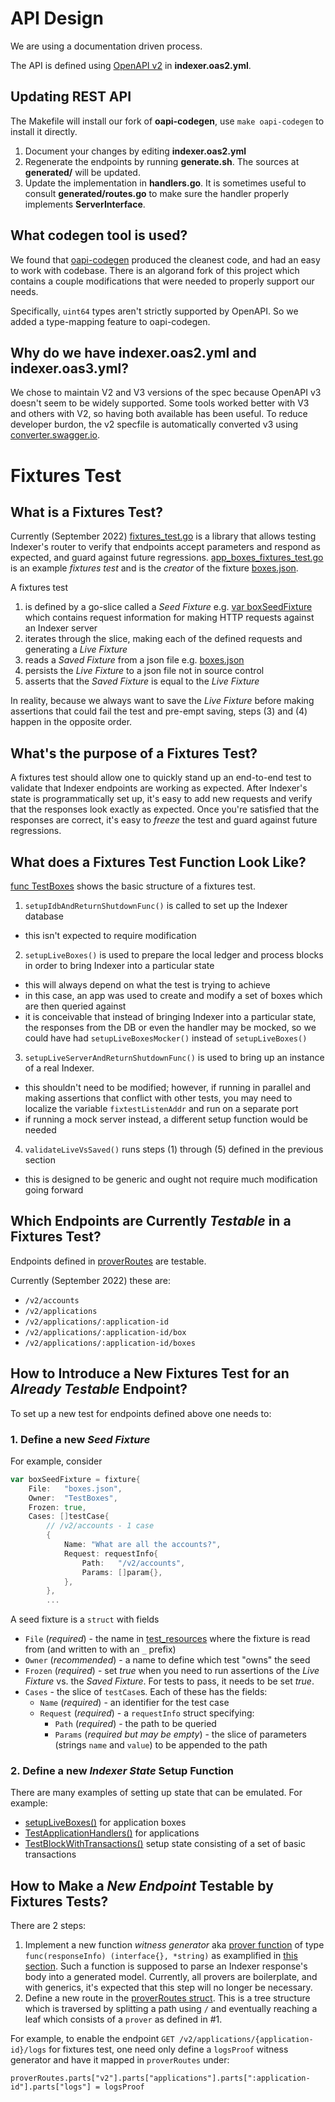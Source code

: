 # API Design

We are using a documentation driven process.

The API is defined using [OpenAPI v2](https://swagger.io/specification/v2/) in **indexer.oas2.yml**.

## Updating REST API

The Makefile will install our fork of **oapi-codegen**, use `make oapi-codegen` to install it directly.

1. Document your changes by editing **indexer.oas2.yml**
2. Regenerate the endpoints by running **generate.sh**. The sources at **generated/** will be updated.
3. Update the implementation in **handlers.go**. It is sometimes useful to consult **generated/routes.go** to make sure the handler properly implements **ServerInterface**.

## What codegen tool is used?

We found that [oapi-codegen](https://github.com/deepmap/oapi-codegen) produced the cleanest code, and had an easy to work with codebase. There is an algorand fork of this project which contains a couple modifications that were needed to properly support our needs.

Specifically, `uint64` types aren't strictly supported by OpenAPI. So we added a type-mapping feature to oapi-codegen.

## Why do we have indexer.oas2.yml and indexer.oas3.yml?

We chose to maintain V2 and V3 versions of the spec because OpenAPI v3 doesn't seem to be widely supported. Some tools worked better with V3 and others with V2, so having both available has been useful. To reduce developer burdon, the v2 specfile is automatically converted v3 using [converter.swagger.io](http://converter.swagger.io/).

# Fixtures Test
## What is a **Fixtures Test**?

Currently (September 2022) [fixtures_test.go](./fixtures_test.go) is a library that allows testing Indexer's router to verify that endpoints accept parameters and respond as expected, and guard against future regressions. [app_boxes_fixtures_test.go](./app_boxes_fixtures_test.go) is an example _fixtures test_ and is the _creator_ of the fixture [boxes.json](./test_resources/boxes.json).

A fixtures test

1. is defined by a go-slice called a _Seed Fixture_  e.g. [var boxSeedFixture](https://github.com/algorand/indexer/blob/b5025ad640fabac0d778b4cac60d558a698ed560/api/app_boxes_fixtures_test.go#L302-L692) which contains request information for making HTTP requests against an Indexer server
2. iterates through the slice, making each of the defined requests and generating a _Live Fixture_
3. reads a _Saved Fixture_ from a json file e.g. [boxes.json](./test_resources/boxes.json)
4. persists the _Live Fixture_ to a json file not in source control
5. asserts that the _Saved Fixture_ is equal to the _Live Fixture_

In reality, because we always want to save the _Live Fixture_ before making assertions that could fail the test and pre-empt saving, steps (3) and (4) happen in the opposite order.

## What's the purpose of a Fixtures Test?

A fixtures test should allow one to quickly stand up an end-to-end test to validate that Indexer endpoints are working as expected. After Indexer's state is programmatically set up, it's easy to add new requests and verify that the responses look exactly as expected. Once you're satisfied that the responses are correct, it's easy to _freeze_ the test and guard against future regressions.
## What does a **Fixtures Test Function** Look Like?

[func TestBoxes](https://github.com/algorand/indexer/blob/b5025ad640fabac0d778b4cac60d558a698ed560/api/app_boxes_fixtures_test.go#L694_L704) shows the basic structure of a fixtures test.

1. `setupIdbAndReturnShutdownFunc()` is called to set up the Indexer database
  * this isn't expected to require modification
  2. `setupLiveBoxes()` is used to prepare the local ledger and process blocks in order to bring Indexer into a particular state
  * this will always depend on what the test is trying to achieve
  * in this case, an app was used to create and modify a set of boxes which are then queried against
  * it is conceivable that instead of bringing Indexer into a particular state, the responses from the DB or even the handler may be mocked, so we could have had `setupLiveBoxesMocker()` instead of `setupLiveBoxes()`
3. `setupLiveServerAndReturnShutdownFunc()` is used to bring up an instance of a real Indexer.
  * this shouldn't need to be modified; however, if running in parallel and making assertions that conflict with other tests, you may need to localize the variable `fixtestListenAddr` and run on a separate port
  * if running a mock server instead, a different setup function would be needed
4. `validateLiveVsSaved()` runs steps (1) through (5) defined in the previous section
  * this is designed to be generic and ought not require much modification going forward


## Which Endpoints are Currently _Testable_ in a Fixtures Test?

Endpoints defined in [proverRoutes](https://github.com/algorand/indexer/blob/b955a31b10d8dce7177383895ed8e57206d69f67/api/fixtures_test.go#L232-L263) are testable.

Currently (September 2022) these are:

* `/v2/accounts`
* `/v2/applications`
* `/v2/applications/:application-id`
* `/v2/applications/:application-id/box`
* `/v2/applications/:application-id/boxes`

## How to Introduce a New Fixtures Test for an _Already Testable_ Endpoint?

To set up a new test for endpoints defined above one needs to:

### 1. Define a new _Seed Fixture_

For example, consider

```go
var boxSeedFixture = fixture{
	File:   "boxes.json",
	Owner:  "TestBoxes",
	Frozen: true,
	Cases: []testCase{
		// /v2/accounts - 1 case
		{
			Name: "What are all the accounts?",
			Request: requestInfo{
				Path:   "/v2/accounts",
				Params: []param{},
			},
		},
        ...
```

A seed fixture is a `struct` with fields
* `File` (_required_) - the name in [test_resources](./test_resources/) where the fixture is read from (and written to with an `_` prefix)
* `Owner` (_recommended_) - a name to define which test "owns" the seed
* `Frozen` (_required_) - set _true_ when you need to run assertions of the _Live Fixture_ vs. the _Saved Fixture_. For tests to pass, it needs to be set _true_.
* `Cases` - the slice of `testCase`s. Each of these has the fields:
  *  `Name` (_required_) - an identifier for the test case
  * `Request` (_required_) - a `requestInfo` struct specifying:
    * `Path` (_required_) - the path to be queried
    * `Params` (_required but may be empty_) - the slice of parameters (strings `name` and `value`) to be appended to the path
### 2. Define a new _Indexer State_ Setup Function

There are many examples of setting up state that can be emulated. For example:
* [setupLiveBoxes()](https://github.com/algorand/indexer/blob/b5025ad640fabac0d778b4cac60d558a698ed560/api/app_boxes_fixtures_test.go#L43) for application boxes
* [TestApplicationHandlers()](https://github.com/algorand/indexer/blob/3a9095c2b5ee25093708f980445611a03f2cf4e2/api/handlers_e2e_test.go#L93) for applications
* [TestBlockWithTransactions()](https://github.com/algorand/indexer/blob/800cb135a0c6da0109e7282acf85cbe1961930c6/idb/postgres/postgres_integration_test.go#L339) setup state consisting of a set of basic transactions

## How to Make a _New Endpoint_ Testable by Fixtures Tests?

There are 2 steps:

1. Implement a new function _witness generator_ aka [prover function](https://github.com/algorand/indexer/blob/b955a31b10d8dce7177383895ed8e57206d69f67/api/fixtures_test.go#L103) of type `func(responseInfo) (interface{}, *string)` as examplified in [this section](https://github.com/algorand/indexer/blob/b955a31b10d8dce7177383895ed8e57206d69f67/api/fixtures_test.go#L107-L200). Such a function is supposed to parse an Indexer response's body into a generated model. Currently, all provers are boilerplate, and with generics, it's expected that this step will no longer be necessary.
2. Define a new route in the [proverRoutes struct](https://github.com/algorand/indexer/blob/b955a31b10d8dce7177383895ed8e57206d69f67/api/fixtures_test.go#L232_L263). This is a tree structure which is traversed by splitting a path using `/` and eventually reaching a leaf which consists of a `prover` as defined in #1. 

For example, to enable the endpoint `GET /v2/applications/{application-id}/logs` for fixtures test, one need only define a `logsProof` witness generator and have it mapped in `proverRoutes` under:

```
proverRoutes.parts["v2"].parts["applications"].parts[":application-id"].parts["logs"] = logsProof
```